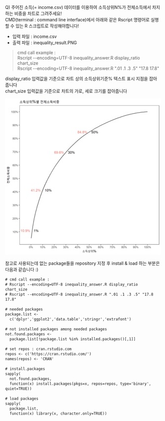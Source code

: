 Q) 주어진 소득(= income.csv) 데이터를 이용하여 소득상위N%가 전체소득에서 차지하는 비중을 차트로 그려주세요!  
CMD(terminal : command line interface)에서 아래와 같은 Rscript 명령어로 실행할 수 있는 R 스크립트로 작성해야합니다!  

- 입력 파일 : income.csv  
- 출력 파일 : inequality_result.PNG  

> cmd call example :  
> Rscript --encoding=UTF-8 inequality_answer.R display_ratio chart_size  
> Rscript --encoding=UTF-8 inequality_answer.R ".01 .1 .3 .5" "17.8 17.8"  

display_ratio 입력값을 기준으로 차트 상의 소득상위기준% 텍스트 표시 지점을 잡아줍니다  
chart_size 입력값을 기준으로 차트의 가로, 세로 크기를 잡아줍니다

![inequality_result.PNG](inequality_result.PNG)

참고로 사용되는데 없는 package들을 repository 지정 후 install & load 하는 부분은 다음과 같습니다 :)  

```{r}
# cmd call example : 
# Rscript --encoding=UTF-8 inequality_answer.R display_ratio chart_size
# Rscript --encoding=UTF-8 inequality_answer.R ".01 .1 .3 .5" "17.8 17.8"

# needed packages
package.list <- 
  c('dplyr','ggplot2','data.table','stringr','extrafont')

# not installed packages among needed packages
not.found.packages <- 
  package.list[!package.list %in% installed.packages()[,1]]

# set repos : cran.rstudio.com
repos <- c('https://cran.rstudio.com/')
names(repos) <- 'CRAN'

# install.packages
sapply(
  not.found.packages, 
  function(x) install.packages(pkgs=x, repos=repos, type='binary', quiet=TRUE))
  
# load packages
sapply(
  package.list, 
  function(x) library(x, character.only=TRUE))
```
